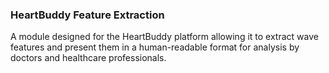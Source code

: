 ### HeartBuddy Feature Extraction

A module designed for the HeartBuddy platform allowing it to extract wave features and present them in a human-readable format for analysis by doctors and healthcare professionals.
